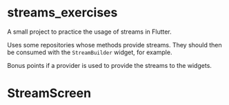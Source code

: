 # streams_exercises

A small project to practice the usage of streams in Flutter.

Uses some repositories whose methods provide streams.
They should then be consumed with the `StreamBuilder` widget, for example.

Bonus points if a provider is used to provide the streams to the widgets.
# StreamScreen
